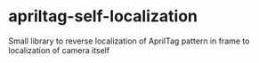 # apriltag-self-localization
Small library to reverse localization of AprilTag pattern in frame to localization of camera itself
